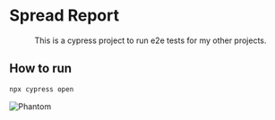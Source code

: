# Spread Report

<div align="center">

This is a cypress project to run e2e tests for my other projects.

</div>

## How to run
```bash
npx cypress open
```


![Phantom](https://i.pinimg.com/originals/4d/4e/aa/4d4eaa646cd0bcfbff8105fc1ad56240.gif)